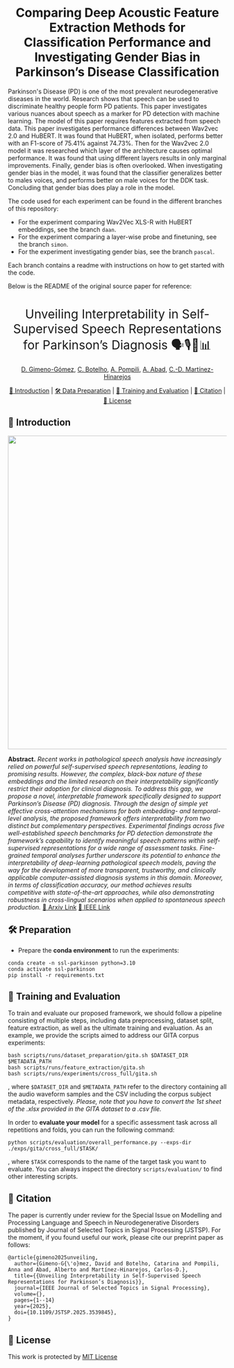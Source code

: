 <h1 align="center">Comparing Deep Acoustic Feature Extraction Methods for Classification Performance and Investigating Gender Bias in Parkinson’s Disease Classification<span style="font-weight:normal"></h1>

Parkinson's Disease (PD) is one of the most prevalent neurodegenerative diseases in the world. Research shows that speech can be used to discriminate healthy people form PD patients. This paper investigates various nuances about speech as a marker for PD detection with machine learning. The model of this paper requires features extracted from speech data. This paper investigates performance differences between Wav2vec 2.0 and HuBERT. It was found that HuBERT, when isolated, performs better with an F1-score of 75.41% against 74.73%. Then for the Wav2vec 2.0 model it was researched which layer of the architecture causes optimal performance. It was found that using different layers results in only marginal improvements. Finally, gender bias is often overlooked. When investigating gender bias in the model, it was found that the classifier generalizes better to males voices, and performs better on male voices for the DDK task. Concluding that gender bias does play a role in the model.

The code used for each experiment can be found in the different branches of this repository:
- For the experiment comparing Wav2Vec XLS-R with HuBERT embeddings, see the branch `daan`.
- For the experiment comparing a layer-wise probe and finetuning, see the branch `simon`.
- For the experiment investigating gender bias, see the branch `pascal`.

Each branch contains a readme with instructions on how to get started with the code.


Below is the README of the original source paper for reference:

<h1 align="center"><span style="font-weight:normal">Unveiling Interpretability in Self-Supervised Speech Representations for Parkinson’s Diagnosis 🗣️🎙️📝📊</h1>
  
<div align="center">
  
[D. Gimeno-Gómez](https://scholar.google.es/citations?user=DVRSla8AAAAJ&hl=en), [C. Botelho](https://scholar.google.com/citations?user=d-xmVlUAAAAJ&hl=en), [A. Pompili](https://scholar.google.pt/citations?user=ZiB_o6kAAAAJ&hl=en), [A. Abad](https://scholar.google.pt/citations?user=M5hzAIwAAAAJ&hl=en), [C.-D. Martínez-Hinarejos](https://scholar.google.es/citations?user=HFKXPH8AAAAJ&hl=en)
</div>

<div align="center">
  
[📘 Introduction](#intro) |
[🛠️ Data Preparation](#preparation) |
[🚀 Training and Evaluation](#training) |
[📖 Citation](#citation) |
[📝 License](#license)
</div>

## <a name="intro"></a> 📘 Introduction

<div align="center"> <img src="docs/figure1.png"  width="720"> </div>

**Abstract.** _Recent works in pathological speech analysis have increasingly relied on powerful self-supervised speech representations, leading to promising results. However, the complex, black-box nature of these embeddings and the limited research on their interpretability significantly restrict their adoption for clinical diagnosis. To address this gap, we propose a novel, interpretable framework specifically designed to support Parkinson’s Disease (PD) diagnosis. Through the design of simple yet effective cross-attention mechanisms for both embedding- and temporal-level
analysis, the proposed framework offers interpretability from two distinct but complementary perspectives. Experimental findings across five well-established speech benchmarks for PD detection demonstrate the framework’s capability to identify meaningful speech patterns within self-supervised representations for a wide range of assessment tasks. Fine-grained temporal analyses further underscore its potential to enhance the interpretability
of deep-learning pathological speech models, paving the way for the development of more transparent, trustworthy, and clinically applicable computer-assisted diagnosis systems in this domain. Moreover, in terms of classification accuracy, our method achieves results competitive with state-of-the-art approaches, while also demonstrating robustness in cross-lingual scenarios when applied to spontaneous speech production._ [📜 Arxiv Link](https://arxiv.org/abs/2412.02006) [📜 IEEE Link](https://ieeexplore.ieee.org/abstract/document/10877763)

## <a name="preparation"></a> 🛠️ Preparation

- Prepare the **conda environment** to run the experiments:

```
conda create -n ssl-parkinson python=3.10
conda activate ssl-parkinson
pip install -r requirements.txt
```

## <a name="training"></a> 🚀 Training and Evaluation

To train and evaluate our proposed framework, we should follow a pipeline consisting of multiple steps, including data preprocessing, dataset split, feature extraction, as well as the ultimate training and evaluation. As an example, we provide the scripts aimed to address our GITA corpus experiments:

```
bash scripts/runs/dataset_preparation/gita.sh $DATASET_DIR $METADATA_PATH
bash scripts/runs/feature_extraction/gita.sh
bash scripts/runs/experiments/cross_full/gita.sh
```

, where `$DATASET_DIR` and `$METADATA_PATH` refer to the directory containing all the audio waveform samples and the CSV including the corpus subject metadata, respectively. _Please, note that you have to convert the 1st sheet of the .xlsx provided in the GITA dataset to a .csv file._

In order to **evaluate your model** for a specific assessment task across all repetitions and folds, you can run the following command:

```
python scripts/evaluation/overall_performance.py --exps-dir ./exps/gita/cross_full/$TASK/
```

, where `$TASK` corresponds to the name of the target task you want to evaluate. You can always inspect the directory `scripts/evaluation/` to find other interesting scripts.

## <a name="citation"></a> 📖 Citation

The paper is currently under review for the Special Issue on Modelling and Processing Language and Speech in Neurodegenerative Disorders published by Journal of Selected Topics in Signal Processing (JSTSP). For the moment, if you found useful our work, please cite our preprint paper as follows:

```
@article{gimeno2025unveiling,
  author={Gimeno-G{\'o}mez, David and Botelho, Catarina and Pompili, Anna and Abad, Alberto and Martínez-Hinarejos, Carlos-D.},
  title={{Unveiling Interpretability in Self-Supervised Speech Representations for Parkinson’s Diagnosis}},
  journal={IEEE Journal of Selected Topics in Signal Processing},
  volume={},
  pages={1--14}
  year={2025},
  doi={10.1109/JSTSP.2025.3539845},
}
```

## <a name="license"></a> 📝 License

This work is protected by [MIT License](LICENSE)
